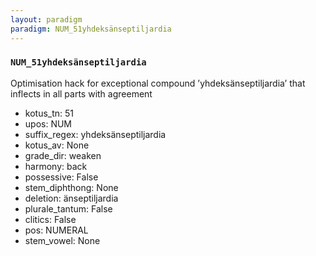```yaml
---
layout: paradigm
paradigm: NUM_51yhdeksänseptiljardia
---
```

### ` NUM_51yhdeksänseptiljardia `

Optimisation hack for exceptional compound ’yhdeksänseptiljardia’ that inflects in all parts with agreement
* kotus_tn: 51
* upos: NUM
* suffix_regex: yhdeksänseptiljardia
* kotus_av: None
* grade_dir: weaken
* harmony: back
* possessive: False
* stem_diphthong: None
* deletion: änseptiljardia
* plurale_tantum: False
* clitics: False
* pos: NUMERAL
* stem_vowel: None
